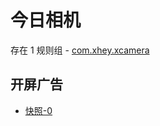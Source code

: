 # 今日相机

存在 1 规则组 - [com.xhey.xcamera](/src/apps/com.xhey.xcamera.ts)

## 开屏广告

- [快照-0](https://i.gkd.li/import/import/12864144)
